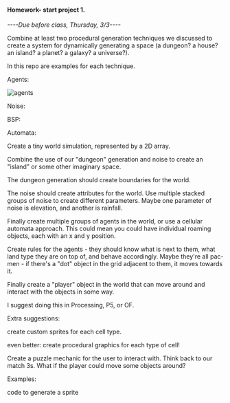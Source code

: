 #### Homework- start project 1.

*----Due before class, Thursday, 3/3----*

Combine at least two procedural generation techniques we discussed to create a system for dynamically generating a space (a dungeon? a house? an island? a planet? a galaxy? a universe?).

In this repo are examples for each technique.

Agents:

![agents](../cave.png)

Noise:

BSP:

Automata:



Create a tiny world simulation, represented by a 2D array. 

Combine the use of our "dungeon" generation and noise to create an "island" or some other imaginary space.

The dungeon generation should create boundaries for the world.

The noise should create attributes for the world. Use multiple stacked groups of noise to create different parameters. Maybe one parameter of noise is elevation, and another is rainfall.

Finally create multiple groups of agents in the world, or use a cellular automata approach. This could mean you could have individual roaming objects, each with an x and y position.

Create rules for the agents - they should know what is next to them, what land type they are on top of, and behave accordingly. Maybe they're all pac-men - if there's a "dot" object in the grid adjacent to them, it moves towards it.

Finally create a "player" object in the world that can move around and interact with the objects in some way.

I suggest doing this in Processing, P5, or OF.

Extra suggestions:

create custom sprites for each cell type.

even better: create procedural graphics for each type of cell!

Create a puzzle mechanic for the user to interact with. Think back to our match 3s. What if the player could move some objects around?

Examples:

code to generate a sprite